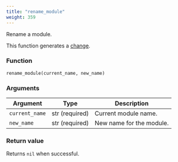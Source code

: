 ```yaml
---
title: "rename_module"
weight: 359
---
```


Rename a module.

This function generates a [change](../../overview/changes).

### Function

`rename_module(current_name, new_name)`

### Arguments

Argument | Type | Description
-------- | ---- | -----------
`current_name` | str (required) | Current module name.
`new_name` | str (required) | New name for the module.

### Return value

Returns `nil` when successful.
